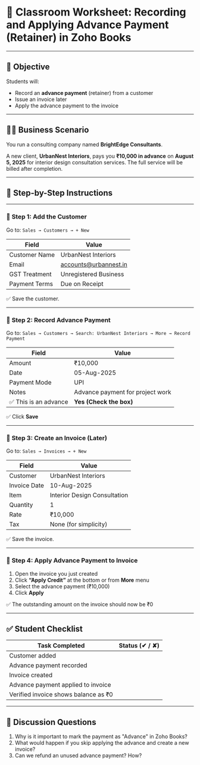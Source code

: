 # 📄 Classroom Worksheet: **Recording and Applying Advance Payment (Retainer)** in Zoho Books

---

## 🎯 **Objective**

Students will:

* Record an **advance payment** (retainer) from a customer
* Issue an invoice later
* Apply the advance payment to the invoice

---

## 🧑‍💼 **Business Scenario**

You run a consulting company named **BrightEdge Consultants**.

A new client, **UrbanNest Interiors**, pays you **₹10,000 in advance** on **August 5, 2025** for interior design consultation services. The full service will be billed after completion.

---

## 🔧 Step-by-Step Instructions

---

### 🔹 **Step 1: Add the Customer**

Go to: `Sales → Customers → + New`

| Field         | Value                                                 |
| ------------- | ----------------------------------------------------- |
| Customer Name | UrbanNest Interiors                                   |
| Email         | [accounts@urbannest.in](mailto:accounts@urbannest.in) |
| GST Treatment | Unregistered Business                                 |
| Payment Terms | Due on Receipt                                        |

✅ Save the customer.

---

### 🔹 **Step 2: Record Advance Payment**

Go to:
`Sales → Customers → Search: UrbanNest Interiors → More → Record Payment`

| Field                | Value                            |
| -------------------- | -------------------------------- |
| Amount               | ₹10,000                          |
| Date                 | 05-Aug-2025                      |
| Payment Mode         | UPI                              |
| Notes                | Advance payment for project work |
| ✅ This is an advance | **Yes (Check the box)**          |

✅ Click **Save**

---

### 🔹 **Step 3: Create an Invoice (Later)**

Go to: `Sales → Invoices → + New`

| Field        | Value                        |
| ------------ | ---------------------------- |
| Customer     | UrbanNest Interiors          |
| Invoice Date | 10-Aug-2025                  |
| Item         | Interior Design Consultation |
| Quantity     | 1                            |
| Rate         | ₹10,000                      |
| Tax          | None (for simplicity)        |

✅ Save the invoice.

---

### 🔹 **Step 4: Apply Advance Payment to Invoice**

1. Open the invoice you just created
2. Click **“Apply Credit”** at the bottom or from **More** menu
3. Select the advance payment (₹10,000)
4. Click **Apply**

✅ The outstanding amount on the invoice should now be ₹0

---

## ✅ **Student Checklist**

| Task Completed                       | Status (✔ / ✘) |
| ------------------------------------ | -------------- |
| Customer added                       |                |
| Advance payment recorded             |                |
| Invoice created                      |                |
| Advance payment applied to invoice   |                |
| Verified invoice shows balance as ₹0 |                |

---

## 🧠 **Discussion Questions**

1. Why is it important to mark the payment as "Advance" in Zoho Books?
2. What would happen if you skip applying the advance and create a new invoice?
3. Can we refund an unused advance payment? How?